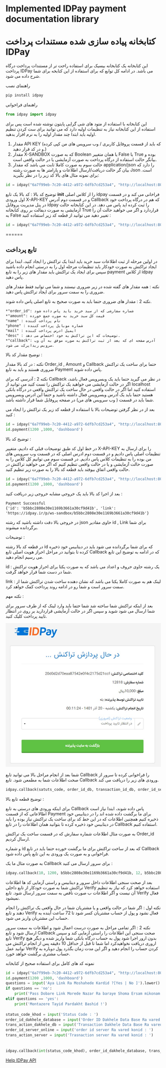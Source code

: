 # Implemented IDPay payment documentation library
# کتابخانه پیاده سازی شده مستندات پرداخت IDPay
این کتابخانه یک کتابخانه بیسیک برای استفاده راحت تر از مستندات پرداخت درگاه پرداخت IDPay می باشد. در ادامه کل توابع که برای استفاده از این کتابخه برای شما شرح داده می شود.

راهنمای نصب

```python
pip install idpay
```

راهنمای فراخوانی

```python
from idpay import idpay
```


این کتابخانه با استفاده از متود های شی گرایی پایتون نوشته شده است پس برای استفاده از این کتابخانه نیاز به تنظیمات اولیه دارد که می توانید برای ست کردن تنظیم اولیه باید ابتدا چند مقدار اولیه را به نرم افزار بدهید.

1. مقدار API KEY (که باید از قسمت پروفایل کاربری / وب سرویس های من کپی کرده و در کد قرار دهید.)
2. مقدار X-SANDBOX که به صورت Boolean یا همان متغییر False یا True بوده و بیانگر حالت استفاده از درگاه پرداخت به صورت آزمایشی یا در حالت واقعی است.
3. حالت سوم به صورت کاملا ثابت می باشد که مقدار application/json را دارد که بیان گر حالت دریافت/ارسال اطلاعات و پارامتر ها به صورت رشته Json است. 
برای نمونه مثال های بالا کد زیر را در نظر بگیرید:
```python
id = idpay("6a7f99eb-7c20-4412-a972-6dfb7cd253a4", "http://localhost:8000/")
```
توضیح کد بالا :
کد بالا یک تابع __init__ را از کلاس اصلی idpay فراخانی می کند و در قسمت اول ورودی X-API-KEY و در قسمت دوم آدرس Callback که هم در درگاه پرداخت خود در پنل مدیریت پروفایل idpay را ثبت کرده اید پاس می دهد.
در این کتابخانه حالت آزمایشی به صورت دیفالت بر روی کتابخانه True قراردارد و اگر می خواهید حالت آن را به False تغییر دهید می توانید از قطعه کد زیر استفاده کنید :
```python
id = idpay("6a7f99eb-7c20-4412-a972-6dfb7cd253a4", "http://localhost:8000/", sandbox = False)
```
======
## تابع پرداخت
در اولین مرحله از ثبت اطلاعات سبد خرید باید ابتدا یک تراکنش را ایجاد کنید، ابتدا برای ایجاد تراکنش به صورت خودکار باید تنظیمات مرحله اول را به درستی انجام داده باشید سپس برای ایجاد یک تراکنش باید مقدار های زیر را به تابع payment از کلاس idpay پاس دهید.

نکته : همه مقدار های گفته شده در زیر ضروری نیستند و شما می توانید فقط مقدار های ضروری را به سمت سرور برای ایجاد تراکنش پاس دهید.

نکته 2 : مقدار های ضروری حتما باید به صورت صحیح به تابع اصلی پاس داده شوند.
```
*"order_id": شماره سفارشی که از سبد خرید باید پاس داده شود
*"amount": قیمت کل سبد خرید به صورت جمع خورده
"name" : نام پرداخت کننده
"phone" : شماره موبایل پرداخت کننده 
"mail" : ایمیل ادرس پرداخت کننده
"desc" : توضیحات که این تراکنش به خود اختصاص می دهد.
*"callback": آدرس صفحه ای که بعد از ثبت تراکنش به صورت موفق به آن وب سرویس ریدایرکت می شود.
```
توضیح مقدار کد بالا :

نکته : در کد بالا مقدار Order_id , Amount  و Callback حتما برای ساخت یک تراکنش ضروری هستند و باید به تابع Payment پاس داده شوند.


نکته 2 : آدرسی که برای Callback در نظر می گیرید حتما باید یک وبسرویس فعال باشد، اگر در حالت آزمایشی می خواهید یک تراکنش را تست کنید می توانید از localhost استفاده کنید اما اگر در حالت واقعی در حال ساخت یک تراکنش واقعی در درگاه بانکی هستید حتما باید یک آدرس وبسرویس فعال داشته باشید و حتما این ادرس وبسرویس شما باید در قسمت ( وب سرویس های من) در صفحه پروفایل شما قرار داشته باشد. 


بعد از در نظر گرفتن توضیحات بالا با استفاده از قطعه کد زیر یک تراکنش را ایجاد می کنید :

```python
id = idpay("6a7f99eb-7c20-4412-a972-6dfb7cd253a4", "http://localhost:8000/")
id.payment(1200 ,1000, 'dashboard')
```

توضیح کد بالا :

در خط اول کد طبق توضیحات قبلی که دادیم، متغییر X-API-KEY را برای ارسال به تنظیمات اصلی پاس دادیم و در قسمت دوم ادرس اصلی که در قسمت وب سرویس های من بوده را به تنظیمات کلاس پاس دادیم. در قسمت سوم می توانیم کل کلاس را به صورت حالت آزمایشی و یا در حالت واقعی تنظیم کنیم که اگر می خواهید تراکنش در حالت واقعی اتفاق بیوفتد باید قطعه کد بالا را به صورت زیر تنظیم کنید.

```python
id = idpay("6a7f99eb-7c20-4412-a972-6dfb7cd253a4", "http://localhost:8000/", sandbox = False)
id.payment(1200 ,1000, 'dashboard')
```

بعد از اجرا کد بالا باید یک خروجی مشابه خروجی زیر دریافت کنید :
```
Payment Successful
{'id': 'b5bbc2808e30e1169b3661a30cf9d41b', 'link': 'https://idpay.ir/p/ws-sandbox/b5bbc2808e30e1169b3661a30cf9d41b'}
```

در خروجی بالا دقت داشته باشید که رشته json حاوی مقادیر id , Link برای شما برگردانده میشوند.

توضیحات : 

در قطعه کد بالا رشته id که برای شما برگردانده می شود باید در دیتابیس خود ذخیره کرده تا بتوانید در مراحل احراز هویت اصلی تابع Callback که در ادامه به توضیح این تابع می رسیم انجام دهید.

id : یک رشته حاوی حروف و اعداد می باشد که به صورت یکتا برای احراز هویت تراکنش شما در دست شما قرار خواهد گرفت.

link : لینک هم به صورت کاملا یکتا می باشد که نشان دهنده ساخت شدن تراکنش شما از سمت سرور است و شما رو در ادامه روند پرداخت کمک خواهد کرد.

نکته مهم :

بعد از اینکه تراکنش شما ساخته شد شما حتما باید وارد لینک که از طرف سرور برای شما ارسال می شود شوید و سپس اگر در حالت آزمایشی قراردارید بر روی در انتظار تایید پرداخت کلیک کنید.


![alt text](https://raw.githubusercontent.com/Pythoniha/IDPay-Basic/main/screen/idpay.jpg "Logo Title Text 1")

شما بعد از انجام مراحل بالا می توانید تابع Callback را فراخوانی کرده تا سرور از صحت اطلاعات شما به مطمعن شود. تابع Callback ورودی های زیر را دریافت می کند.

```python
idpay.callback(satuts_code, order_id_db, transaction_id_db, order_id_server, id_server)
```

توضیح قطعه تابع بالا :

برای اینکه ورودی های درستی به تابع Callback پاس داده شوند، ابتدا نیاز است اطالاعاتی که از قسمت Payment برای ما برگشت داده شده اند را در دیتابیس خود ذخیره کنیم همچنین اطلاعات که در این خط کد برای ساخت یک تراکنش نیاز بوده را باید در دیتابیس خود ذخیره کرده تا بتوانید همان اطلاعات را در تابع Callback استفاده کنیم.

به صورت مثال اطلاعات شماره سفارش که در قسمت ساخت یک تراکنش Order_id ارسال کردیم.

و شماره id که بعد از ساخت تراکنش برای ما برگشت خورده حتما باید در تابع Callback فراخوانی و به صورت یک ورودی به این تابع پاس داده شود.

به صورت مثال ما یک Callback برای سرور ارسال می کنید :

```python
idpay.callback(10, 1200, b5bbc2808e30e1169b3661a30cf9d41b, 12, b5bbc2808e30e1169b3661a30cf9d41b)
```
بعد از صحت سنجی اطلاعات داخل سرور و دیتابیس و راستی آزمایی کد ها اطلاعات تراکنش شما به صورت خودکار از تابع داخلی Verify استفاده خواهد کرد که نیاز به تنظیم آن نیست و اگر اطلاعات ب صورت ناقص به سمت سرور ارسال شود. تابع Verify فعال نمیشود.

نکته اول : اگر شما در حالت واقعی و یا مشتریان شما در حال واقعی یک تراکنش را انجام دهند و تابع Verify فعال نشود و پول از حساب مشتریان کسر شود تا 72 ساعت آینده به حساب این مشتریان واریز می شود.

نکته 2 : اگر تمامی مراحل به صورت درست اعمال شود و اطلاعات به سمت سرور ارسال شود و تابع Callback صحت سنجی این اطلاعات را راستی آزمایی کند و سپس تابع Verify بدون ارور اجرا شود پول به حساب درگاه بانکی شما واریز شده و دیگر هیچ اروری دریافت نخواهیدکرد اما شما تا قبل از حداقل 10 دقیقه پس از انجام تراکنش می توانید عمل Verify کردن حساب را انجام دهید و اگر این مدت زمان بگذرد پول دوباره به حساب مشتری برگشت خواهد خورد.


نمونه کد های کامل برای استفاده صحیح از کتابخانه

```python
id = idpay("6a7f99eb-7c20-4412-a972-6dfb7cd253a4", "http://localhost:8000/")
id.payment(1200 ,1000, 'dashboard')
questions = input('Aya Link Ra Moshahede Kardid ?[Yes | No ]').lower()
if questions == 'no':
    print('Pass Dobare Link Morede Nazar Ra baraye Shoma Ersam mikonam Ta Pardakht Ra anjam dahid !')
elif questions == 'yes':
    print('Montazere Tayid Pardakht Bashid !')

status_code_khod = input('Status Code : ')
order_id_dakhele_database = input('Order ID Dakhele Data Base Ra vared konid : ')
trans_action_dakhele_db = input('Transaction Dakhele Data Base Ra vared konid : ')
order_id_server_online = input('order id server Ra vared konid : ')
trans_action_server = input('Trasnaction server Ra vared konid : ')


idpay.callback(int(status_code_khod), order_id_dakhele_database, trans_action_dakhele_db, order_id_server_online, trans_action_server)
```



[Help IDPay API](https://idpay.ir/web-service/v1.1/)
